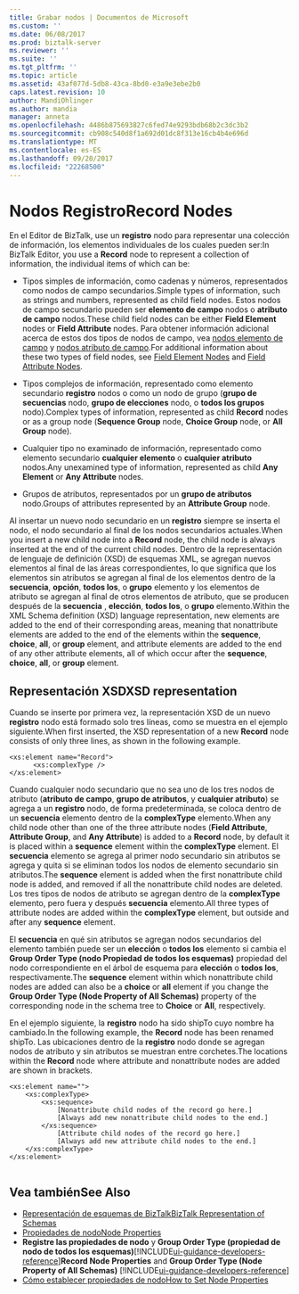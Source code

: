 ```yaml
---
title: Grabar nodos | Documentos de Microsoft
ms.custom: ''
ms.date: 06/08/2017
ms.prod: biztalk-server
ms.reviewer: ''
ms.suite: ''
ms.tgt_pltfrm: ''
ms.topic: article
ms.assetid: 43af077d-5db8-43ca-8bd0-e3a9e3ebe2b0
caps.latest.revision: 10
author: MandiOhlinger
ms.author: mandia
manager: anneta
ms.openlocfilehash: 4486b875693827c6fed74e9293bdb68b2c3dc3b2
ms.sourcegitcommit: cb908c540d8f1a692d01dc8f313e16cb4b4e696d
ms.translationtype: MT
ms.contentlocale: es-ES
ms.lasthandoff: 09/20/2017
ms.locfileid: "22268500"
---
```

# <a name="record-nodes"></a><span data-ttu-id="60811-102">Nodos Registro</span><span class="sxs-lookup"><span data-stu-id="60811-102">Record Nodes</span></span>
<span data-ttu-id="60811-103">En el Editor de BizTalk, use un **registro** nodo para representar una colección de información, los elementos individuales de los cuales pueden ser:</span><span class="sxs-lookup"><span data-stu-id="60811-103">In BizTalk Editor, you use a **Record** node to represent a collection of information, the individual items of which can be:</span></span>  
  
-   <span data-ttu-id="60811-104">Tipos simples de información, como cadenas y números, representados como nodos de campo secundarios.</span><span class="sxs-lookup"><span data-stu-id="60811-104">Simple types of information, such as strings and numbers, represented as child field nodes.</span></span> <span data-ttu-id="60811-105">Estos nodos de campo secundario pueden ser **elemento de campo** nodos o **atributo de campo** nodos.</span><span class="sxs-lookup"><span data-stu-id="60811-105">These child field nodes can be either **Field Element** nodes or **Field Attribute** nodes.</span></span> <span data-ttu-id="60811-106">Para obtener información adicional acerca de estos dos tipos de nodos de campo, vea [nodos elemento de campo](../core/field-element-nodes.md) y [nodos atributo de campo](../core/field-attribute-nodes.md).</span><span class="sxs-lookup"><span data-stu-id="60811-106">For additional information about these two types of field nodes, see [Field Element Nodes](../core/field-element-nodes.md) and [Field Attribute Nodes](../core/field-attribute-nodes.md).</span></span>  
  
-   <span data-ttu-id="60811-107">Tipos complejos de información, representado como elemento secundario **registro** nodos o como un nodo de grupo (**grupo de secuencias** nodo, **grupo de elecciones** nodo, o **todos los grupos** nodo).</span><span class="sxs-lookup"><span data-stu-id="60811-107">Complex types of information, represented as child **Record** nodes or as a group node (**Sequence Group** node, **Choice Group** node, or **All Group** node).</span></span>  
  
-   <span data-ttu-id="60811-108">Cualquier tipo no examinado de información, representado como elemento secundario **cualquier elemento** o **cualquier atributo** nodos.</span><span class="sxs-lookup"><span data-stu-id="60811-108">Any unexamined type of information, represented as child **Any Element** or **Any Attribute** nodes.</span></span>  
  
-   <span data-ttu-id="60811-109">Grupos de atributos, representados por un **grupo de atributos** nodo.</span><span class="sxs-lookup"><span data-stu-id="60811-109">Groups of attributes represented by an **Attribute Group** node.</span></span>  
  
 <span data-ttu-id="60811-110">Al insertar un nuevo nodo secundario en un **registro** siempre se inserta el nodo, el nodo secundario al final de los nodos secundarios actuales.</span><span class="sxs-lookup"><span data-stu-id="60811-110">When you insert a new child node into a **Record** node, the child node is always inserted at the end of the current child nodes.</span></span> <span data-ttu-id="60811-111">Dentro de la representación de lenguaje de definición (XSD) de esquemas XML, se agregan nuevos elementos al final de las áreas correspondientes, lo que significa que los elementos sin atributos se agregan al final de los elementos dentro de la **secuencia**, **opción**, **todos los**, o **grupo** elemento y los elementos de atributo se agregan al final de otros elementos de atributo, que se producen después de la **secuencia** , **elección**, **todos los**, o **grupo** elemento.</span><span class="sxs-lookup"><span data-stu-id="60811-111">Within the XML Schema definition (XSD) language representation, new elements are added to the end of their corresponding areas, meaning that nonattribute elements are added to the end of the elements within the **sequence**, **choice**, **all**, or **group** element, and attribute elements are added to the end of any other attribute elements, all of which occur after the **sequence**, **choice**, **all**, or **group** element.</span></span>  
  
## <a name="xsd-representation"></a><span data-ttu-id="60811-112">Representación XSD</span><span class="sxs-lookup"><span data-stu-id="60811-112">XSD representation</span></span>  
 <span data-ttu-id="60811-113">Cuando se inserte por primera vez, la representación XSD de un nuevo **registro** nodo está formado solo tres líneas, como se muestra en el ejemplo siguiente.</span><span class="sxs-lookup"><span data-stu-id="60811-113">When first inserted, the XSD representation of a new **Record** node consists of only three lines, as shown in the following example.</span></span>  
  
```  
<xs:element name="Record">  
      <xs:complexType />  
</xs:element>  
```  
  
 <span data-ttu-id="60811-114">Cuando cualquier nodo secundario que no sea uno de los tres nodos de atributo (**atributo de campo**, **grupo de atributos**, y **cualquier atributo**) se agrega a un **registro** nodo, de forma predeterminada, se coloca dentro de un **secuencia** elemento dentro de la **complexType** elemento.</span><span class="sxs-lookup"><span data-stu-id="60811-114">When any child node other than one of the three attribute nodes (**Field Attribute**, **Attribute Group**, and **Any Attribute**) is added to a **Record** node, by default it is placed within a **sequence** element within the **complexType** element.</span></span> <span data-ttu-id="60811-115">El **secuencia** elemento se agrega al primer nodo secundario sin atributos se agrega y quita si se eliminan todos los nodos de elemento secundario sin atributos.</span><span class="sxs-lookup"><span data-stu-id="60811-115">The **sequence** element is added when the first nonattribute child node is added, and removed if all the nonattribute child nodes are deleted.</span></span> <span data-ttu-id="60811-116">Los tres tipos de nodos de atributo se agregan dentro de la **complexType** elemento, pero fuera y después **secuencia** elemento.</span><span class="sxs-lookup"><span data-stu-id="60811-116">All three types of attribute nodes are added within the **complexType** element, but outside and after any **sequence** element.</span></span>  
  
 <span data-ttu-id="60811-117">El **secuencia** en qué sin atributos se agregan nodos secundarios del elemento también puede ser un **elección** o **todos los** elemento si cambia el **Group Order Type (nodo Propiedad de todos los esquemas)** propiedad del nodo correspondiente en el árbol de esquema para **elección** o **todos los**, respectivamente.</span><span class="sxs-lookup"><span data-stu-id="60811-117">The **sequence** element within which nonattribute child nodes are added can also be a **choice** or **all** element if you change the **Group Order Type (Node Property of All Schemas)** property of the corresponding node in the schema tree to **Choice** or **All**, respectively.</span></span>  
  
 <span data-ttu-id="60811-118">En el ejemplo siguiente, la **registro** nodo ha sido shipTo cuyo nombre ha cambiado.</span><span class="sxs-lookup"><span data-stu-id="60811-118">In the following example, the **Record** node has been renamed shipTo.</span></span> <span data-ttu-id="60811-119">Las ubicaciones dentro de la **registro** nodo donde se agregan nodos de atributo y sin atributos se muestran entre corchetes.</span><span class="sxs-lookup"><span data-stu-id="60811-119">The locations within the **Record** node where attribute and nonattribute nodes are added are shown in brackets.</span></span>  
  
```  
<xs:element name="">  
    <xs:complexType>  
        <xs:sequence>  
            [Nonattribute child nodes of the record go here.]  
            [Always add new nonattribute child nodes to the end.]  
        </xs:sequence>  
            [Attribute child nodes of the record go here.]  
            [Always add new attribute child nodes to the end.]  
    </xs:complexType>  
</xs:element>  
  
```  
  
## <a name="see-also"></a><span data-ttu-id="60811-120">Vea también</span><span class="sxs-lookup"><span data-stu-id="60811-120">See Also</span></span>  
-  [<span data-ttu-id="60811-121">Representación de esquemas de BizTalk</span><span class="sxs-lookup"><span data-stu-id="60811-121">BizTalk Representation of Schemas</span></span>](../core/biztalk-representation-of-schemas.md)   
-  [<span data-ttu-id="60811-122">Propiedades de nodo</span><span class="sxs-lookup"><span data-stu-id="60811-122">Node Properties</span></span>](../core/node-properties.md)   
-  <span data-ttu-id="60811-123">**Registre las propiedades de nodo** y **Group Order Type (propiedad de nodo de todos los esquemas)**[!INCLUDE[ui-guidance-developers-reference](../includes/ui-guidance-developers-reference.md)]</span><span class="sxs-lookup"><span data-stu-id="60811-123">**Record Node Properties** and **Group Order Type (Node Property of All Schemas)** [!INCLUDE[ui-guidance-developers-reference](../includes/ui-guidance-developers-reference.md)]</span></span>
-  [<span data-ttu-id="60811-124">Cómo establecer propiedades de nodo</span><span class="sxs-lookup"><span data-stu-id="60811-124">How to Set Node Properties</span></span>](../core/how-to-set-node-properties.md)